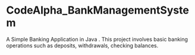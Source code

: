 # CodeAlpha_BankManagementSystem
A Simple Banking Application in Java . This project involves basic banking operations such as deposits, withdrawals, checking balances.
